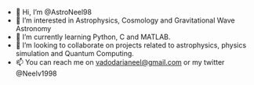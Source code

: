 - 👋 Hi, I’m @AstroNeel98
- 👀 I’m interested in Astrophysics, Cosmology and Gravitational Wave Astronomy
- 🌱 I’m currently learning Python, C and MATLAB.
- 💞️ I’m looking to collaborate on projects related to astrophysics, physics simulation and Quantum Computing.
- 📫 You can reach me on vadodarianeel@gmail.com or my twitter @Neelv1998

<!---
AstroNeel98/AstroNeel98 is a ✨ special ✨ repository because its `README.md` (this file) appears on your GitHub profile.
You can click the Preview link to take a look at your changes.
--->

